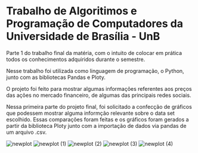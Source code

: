 # Trabalho de Algoritimos e Programação de Computadores da Universidade de Brasília - UnB
Parte 1 do trabalho final da matéria, com o intuito de colocar em prática todos os conhecimentos adquiridos durante o semestre. 

Nesse trabalho foi utilizada como linguagem de programação, o Python, junto com as bibliotecas Pandas e Ploty.

O projeto foi feito para mostrar algumas informações referentes aos preços das ações no mercado financeiro, de algumas das principais redes sociais.

Nessa primeira parte do projeto final, foi solicitado a confecção de gráficos que podessem mostrar alguma informção relevante sobre o data set escolhido. Essas comparações foram feitas e os gráficos foram gerados a partir da biblioteca Ploty junto com a importação de dados via pandas de um arquivo .csv.


![newplot](https://user-images.githubusercontent.com/102708746/213873240-5ebe276c-ea38-4868-a55d-350a16826563.png)
![newplot (1)](https://user-images.githubusercontent.com/102708746/213873243-8cd08eaf-d6e7-402c-b477-9c8c05982b81.png)
![newplot (2)](https://user-images.githubusercontent.com/102708746/213873247-26207cdc-53e0-44ca-8b6e-23ed7e901298.png)
![newplot (3)](https://user-images.githubusercontent.com/102708746/213873251-5ffab36c-18b6-48a1-a167-fef7669eeebe.png)
![newplot (4)](https://user-images.githubusercontent.com/102708746/213873255-5a5ade34-f277-46a7-9c53-c4894a75b933.png)
